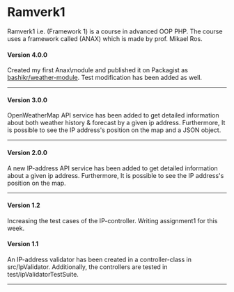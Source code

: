 # Ramverk1

Ramverk1 i.e. (Framework 1) is a course in advanced OOP PHP. The course uses a framework called (ANAX) which is made by prof. Mikael Ros.

#### Version 4.0.0
Created my first Anax\module and published it on Packagist as [bashikr/weather-module](https://packagist.org/packages/bashikr/weather-module). Test modification has been added as well.

***

#### Version 3.0.0
OpenWeatherMap API service has been added to get detailed information about both weather history & forecast by a given ip address. Furthermore, It is possible to see the IP address's position on the map and a JSON object.

***

#### Version 2.0.0
A new IP-address API service has been added to get detailed information about a given ip address. Furthermore, It is possible to see the IP address's position on the map.

***

#### Version 1.2

Increasing the test cases of the IP-controller. Writing assignment1 for this week.

#### Version 1.1

An IP-address validator has been created in a controller-class in src/IpValidator. Additionally, the controllers
are tested in test/ipValidatorTestSuite.

***
